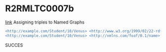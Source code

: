 # R2RMLTC0007b
[link](https://www.w3.org/TR/rdb2rdf-test-cases/#R2RMLTC0007b)
Assigning triples to Named Graphs

```diff
<http://example.com/Student/10/Venus> <http://www.w3.org/1999/02/22-rdf-syntax-ns#type> <http://xmlns.com/foaf/0.1/Person> .
<http://example.com/Student/10/Venus> <http://xmlns.com/foaf/0.1/name> "Venus" .
```

SUCCES